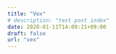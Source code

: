 ```yaml
---
title: "Vex"
# description: "test post index"
date: 2020-01-11T14:09:21+09:00 
draft: false
url: "vex"
---
```


